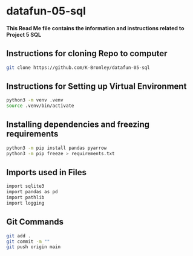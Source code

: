 # datafun-05-sql
#### This Read Me file contains the information and instructions related to Project 5 SQL

## Instructions for cloning Repo to computer
```bash
git clone https://github.com/K-Bromley/datafun-05-sql
```

## Instructions for Setting up Virtual Environment
``` bash
python3 -m venv .venv
source .venv/bin/activate
```

## Installing dependencies and freezing requirements
```bash
python3 -m pip install pandas pyarrow
python3 -m pip freeze > requirements.txt
```

## Imports used in Files
```bash
import sqlite3
import pandas as pd
import pathlib
import logging
```

## Git Commands
``` bash
git add .
git commit -m ""
git push origin main
```